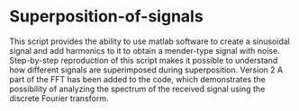 # Superposition-of-signals
This script provides the ability to use matlab software to create a sinusoidal signal and add harmonics to it to obtain a mender-type signal with noise. Step-by-step reproduction of this script makes it possible to understand how different signals are superimposed during superposition.
Version 2
A part of the FFT has been added to the code, which demonstrates the possibility of analyzing the spectrum of the received signal using the discrete Fourier transform.
